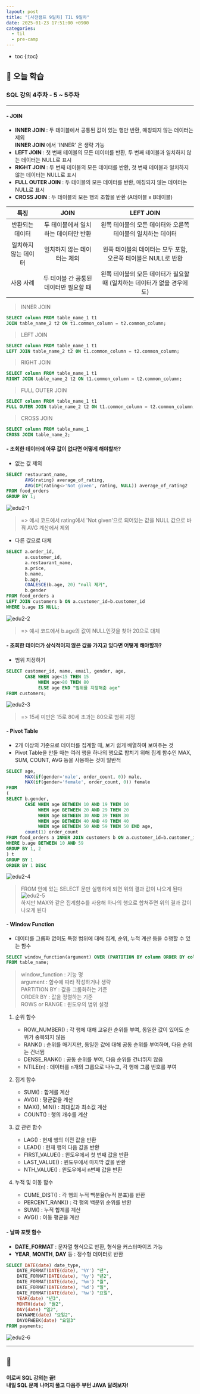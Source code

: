 ```yaml
---
layout: post
title: "[사전캠프 9일차] TIL 9일차"
date: 2025-01-23 17:51:00 +0900
categories: 
  - til
  - pre-camp
---
```


* toc
{:toc}

## 📖 오늘 학습
### SQL 강의 4주차 - 5 ~ 5주차

<!-- <h4> 📃 </h4> -->

---

#### - JOIN
- **INNER JOIN** : 두 테이블에서 공통된 값이 있는 행만 반환, 매칭되지 않는 데이터는 제외  
**INNER JOIN** 에서 'INNER' 은 생략 가능
- **LEFT JOIN** : 첫 번째 테이블의 모든 데이터를 반환, 두 번째 테이블과 일치하지 않는 데이터는 NULL로 표시
- **RIGHT JOIN** : 두 번째 테이블의 모든 데이터를 반환, 첫 번째 테이블과 일치하지 않는 데이터는 NULL로 표시
- **FULL OUTER JOIN** : 두 테이블의 모든 데이터를 반환, 매칭되지 않는 데이터는 NULL로 표시
- **CROSS JOIN** : 두 테이블의 모든 행의 조합을 반환 (A테이블 x B테이블)
            
|         특징         |                  JOIN                  |                                LEFT JOIN                                |
| :------------------: | :------------------------------------: | :---------------------------------------------------------------------: |
|   반환되는 데이터    |  두 테이블에서 일치하는 데이터만 반환  |       왼쪽 테이블의 모든 데이터와 오른쪽 테이블의 일치하는 데이터       |
| 일치하지 않는 데이터 |      일치하지 않는 데이터는 제외       |      왼쪽 테이블의 데이터는 모두 포함, 오른쪽 테이블은 NULL로 반환      |
|      사용 사례       | 두 테이블 간 공통된 데이터만 필요할 때 | 왼쪽 테이블의 모든 데이터가 필요할 때 (일치하는 데이터가 없을 경우에도) |

> INNER JOIN
```sql
SELECT column FROM table_name_1 t1
JOIN table_name_2 t2 ON t1.common_column = t2.common_column;
```
> LEFT JOIN
```sql
SELECT column FROM table_name_1 t1
LEFT JOIN table_name_2 t2 ON t1.common_column = t2.common_column;
```
>RIGHT JOIN
```sql
SELECT column FROM table_name_1 t1
RIGHT JOIN table_name_2 t2 ON t1.common_column = t2.common_column;
```
> FULL OUTER JOIN
```sql
SELECT column FROM table_name_1 t1
FULL OUTER JOIN table_name_2 t2 ON t1.common_column = t2.common_column;
```
> CROSS JOIN
```sql
SELECT column FROM table_name_1
CROSS JOIN table_name_2;
```

#### - 조회한 데이터에 아무 값이 없다면 어떻게 해야할까? 
- 없는 값 제외
> 
```sql
SELECT restaurant_name,
       AVG(rating) average_of_rating,
       AVG(IF(rating<>'Not given', rating, NULL)) average_of_rating2
FROM food_orders
GROUP BY 1;
```
![edu2-1](/assets/img/blog/sql-edu/edu2-1.PNG)  
> => 예시 코드에서 rating에서 'Not given'으로 되어있는 값을 NULL 값으로 바꿔 AVG 계산에서 제외

- 다른 값으로 대체
>
```sql
SELECT a.order_id,
       a.customer_id,
       a.restaurant_name,
       a.price,
       b.name,
       b.age,
       COALESCE(b.age, 20) "null 제거",
       b.gender
FROM food_orders a 
LEFT JOIN customers b ON a.customer_id=b.customer_id
WHERE b.age IS NULL;
```
![edu2-2](/assets/img/blog/sql-edu/edu2-2.PNG)  
> => 예시 코드에서 b.age의 값이 NULL인것을 찾아 20으로 대체

#### - 조회한 데이터가 상식적이지 않은 값을 가지고 있다면 어떻게 해야할까?
- 범위 지정하기
>
```sql
SELECT customer_id, name, email, gender, age,
       CASE WHEN age<15 THEN 15
            WHEN age>80 THEN 80
            ELSE age END "범위를 지정해준 age"
FROM customers;
```
![edu2-3](/assets/img/blog/sql-edu/edu2-3.PNG)  
> => 15세 미만은 15로 80세 초과는 80으로 범위 지정

#### - Pivot Table
- 2개 이상의 기준으로 데이터를 집계할 때, 보기 쉽게 배열하여 보여주는 것
- Pivot Table을 만들 때는 여러 행을 하나의 행으로 합치기 위해 집계 함수인 MAX, SUM, COUNT, AVG 등을 사용하는 것이 일반적
>
```sql
SELECT age,
       MAX(if(gender='male', order_count, 0)) male,
       MAX(if(gender='female', order_count, 0)) female
FROM 
(
SELECT b.gender,
       CASE WHEN age BETWEEN 10 AND 19 THEN 10
            WHEN age BETWEEN 20 AND 29 THEN 20
            WHEN age BETWEEN 30 AND 39 THEN 30
            WHEN age BETWEEN 40 AND 49 THEN 40
            WHEN age BETWEEN 50 AND 59 THEN 50 END age,
       count(1) order_count
FROM food_orders a INNER JOIN customers b ON a.customer_id=b.customer_id
WHERE b.age BETWEEN 10 AND 59
GROUP BY 1, 2
) t
GROUP BY 1
ORDER BY 1 DESC
```
![edu2-4](/assets/img/blog/sql-edu/edu2-4.PNG)  
> FROM 안에 있는 SELECT 문만 실행하게 되면 위의 결과 값이 나오게 된다  
![edu2-5](/assets/img/blog/sql-edu/edu2-5.PNG)  
> 하지만 MAX와 같은 집계함수를 사용해 하나의 행으로 합쳐주면 위의 결과 값이 나오게 된다

#### - Window Function
- 데이터를 그룹화 없이도 특정 범위에 대해 집계, 순위, 누적 계산 등을 수행할 수 있는 함수
>
```sql
SELECT window_function(argument) OVER (PARTITION BY column ORDER BY column [ROWS / RANGE](둘중 하나 사용) clause)
FROM table_name;
```
> window_function : 기능 명  
argument : 함수에 따라 작성하거나 생략   
PARTITION BY : 값을 그룹화하는 기준  
ORDER BY : 값을 정렬하는 기준  
ROWS or RANGE : 윈도우의 범위 설정

1. 순위 함수
    - ROW_NUMBER() : 각 행에 대해 고유한 순위를 부여, 동일한 값이 있어도 순위가 중복되지 않음
    - RANK() : 순위를 매기지만, 동일한 값에 대해 공동 순위를 부여하며, 다음 순위는 건너뜀
    - DENSE_RANK() : 공동 순위를 부여, 다음 순위를 건너뛰지 않음
    - NTILE(n) : 데이터를 n개의 그룹으로 나누고, 각 행에 그룹 번호를 부여

2. 집계 함수
    - SUM() : 합계를 계산
    - AVG() : 평균값을 계산
    - MAX(), MIN() : 최대값과 최소값 계산
    - COUNT() : 행의 개수를 계산

3. 값 관련 함수
    - LAG() : 현재 행의 이전 값을 반환
    - LEAD() : 현재 행의 다음 값을 반환
    - FIRST_VALUE() : 윈도우에서 첫 번째 값을 반환
    - LAST_VALUE() : 윈도우에서 마지막 값을 반환
    - NTH_VALUE() : 윈도우에서 n번째 값을 반환

4. 누적 및 이동 함수
    - CUME_DIST() : 각 행의 누적 백분율(누적 분포)를 반환
    - PERCENT_RANK() : 각 행의 백분위 순위를 반환
    - SUM() : 누적 합계를 계산
    - AVG() : 이동 평균을 계산

#### - 날짜 포맷 함수
- **DATE_FORMAT** : 문자열 형식으로 반환, 형식을 커스터마이즈 가능
- **YEAR**, **MONTH**, **DAY** 등 : 정수형 데이터로 반환

>
```sql
SELECT DATE(date) date_type,
    DATE_FORMAT(DATE(date), '%Y') "년",
    DATE_FORMAT(DATE(date), '%y') "년2",
    DATE_FORMAT(DATE(date), '%m') "월",
    DATE_FORMAT(DATE(date), '%d') "일",
    DATE_FORMAT(DATE(date), '%w') "요일",
    YEAR(date) "년3",
    MONTH(date) "월2",
    DAY(date) "일2",
    DAYNAME(date) "요일2",
    DAYOFWEEK(date) "요일3"
FROM payments;
```
![edu2-6](/assets/img/blog/sql-edu/edu2-6.PNG)

---

<h2> 💬 </h2>

<h4> 이로써 SQL 강의는 끝! <br>
내일 SQL 문제 나머지 풀고 다음주 부턴 JAVA 달려보자! </h4>


